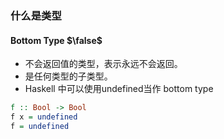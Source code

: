 ### 什么是类型

#### Bottom Type $\false$
- 不会返回值的类型，表示永远不会返回。
- 是任何类型的子类型。
- Haskell 中可以使用undefined当作 bottom type
```haskell
f :: Bool -> Bool
f x = undefined
f = undefined
```
